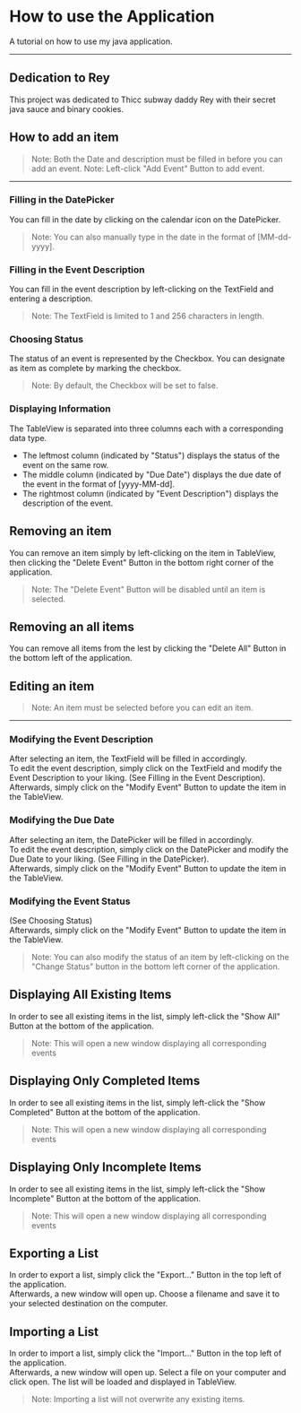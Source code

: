 # How to use the Application
A tutorial on how to use my java application.
___
## Dedication to Rey
This project was dedicated to Thicc subway daddy Rey with their secret java sauce and binary cookies.
## How to add an item
> Note: Both the Date and description must be filled in before you can add an event.
> Note: Left-click "Add Event" Button to add event.
___
### Filling in the DatePicker
You can fill in the date by clicking on the calendar icon on the DatePicker. 
> Note: You can also manually type in the date in the format of [MM-dd-yyyy].
### Filling in the Event Description
You can fill in the event description by left-clicking on the TextField and entering a description.
> Note: The TextField is limited to 1 and 256 characters in length.
### Choosing Status 
The status of an event is represented by the Checkbox. You can designate as item as complete by marking the checkbox.
> Note: By default, the Checkbox will be set to false.
### Displaying Information
The TableView is separated into three columns each with a corresponding data type. 
- The leftmost column (indicated by "Status") displays the status of the event on the same row.
- The middle column (indicated by "Due Date") displays the due date of the event in the format of [yyyy-MM-dd].
- The rightmost column (indicated by "Event Description") displays the description of the event.
## Removing an item
You can remove an item simply by left-clicking on the item in TableView, then clicking the "Delete Event" Button 
in the bottom right corner of the application.
> Note: The "Delete Event" Button will be disabled until an item is selected.
## Removing an all items
You can remove all items from the lest by clicking the "Delete All" Button in the bottom left of the application.
## Editing an item
> Note: An item must be selected before you can edit an item.
---
### Modifying the Event Description
After selecting an item, the TextField will be filled in accordingly.\
To edit the event description, simply click on the TextField and modify the Event Description to your liking. (See Filling in the Event Description).\
Afterwards, simply click on the "Modify Event" Button to update the item in the TableView.
### Modifying the Due Date
After selecting an item, the DatePicker will be filled in accordingly.\
To edit the event description, simply click on the DatePicker and modify the Due Date to your liking. (See Filling in the DatePicker).\
Afterwards, simply click on the "Modify Event" Button to update the item in the TableView.
### Modifying the Event Status
(See Choosing Status)\
Afterwards, simply click on the "Modify Event" Button to update the item in the TableView.
> Note: You can also modify the status of an item by left-clicking on the "Change Status" button in the bottom left corner of the application.
## Displaying All Existing Items
In order to see all existing items in the list, simply left-click the "Show All" Button at the bottom of the application.
> Note: This will open a new window displaying all corresponding events
## Displaying Only Completed Items
In order to see all existing items in the list, simply left-click the "Show Completed" Button at the bottom of the application.
> Note: This will open a new window displaying all corresponding events
## Displaying Only Incomplete Items
In order to see all existing items in the list, simply left-click the "Show Incomplete" Button at the bottom of the application.
> Note: This will open a new window displaying all corresponding events
## Exporting a List
In order to export a list, simply click the "Export..." Button in the top left of the application.\
Afterwards, a new window will open up. Choose a filename and save it to your selected destination on the computer.
## Importing a List
In order to import a list, simply click the "Import..." Button in the top left of the application.\
Afterwards, a new window will open up. Select a file on your computer and click open. The list will be loaded and displayed in TableView.
> Note: Importing a list will not overwrite any existing items.

